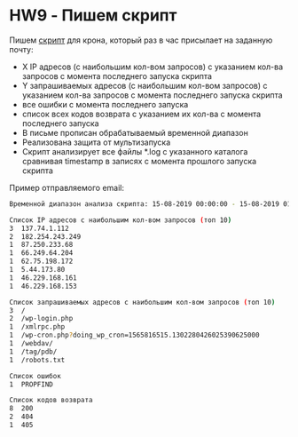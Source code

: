 # HW9 - Пишем скрипт

Пишем [скрипт](./script.sh) для крона, который раз в час присылает на заданную почту:

- X IP адресов (с наибольшим кол-вом запросов) с указанием кол-ва запросов c момента последнего запуска скрипта
- Y запрашиваемых адресов (с наибольшим кол-вом запросов) с указанием кол-ва запросов c момента последнего запуска скрипта
- все ошибки c момента последнего запуска
- список всех кодов возврата с указанием их кол-ва с момента последнего запуска
- В письме прописан обрабатываемый временной диапазон
- Реализована защита от мультизапуска
- Скрипт анализирует все файлы *.log с указанного каталога сравнивая timestamp в записях с момента прошлого запуска скрипта

Пример отправляемого email:

```bash
Временной диапазон анализа скрипта: 15-08-2019 00:00:00 - 15-08-2019 01:00:00

Список IP адресов с наибольшим кол-вом запросов (топ 10)
3  137.74.1.112
2  182.254.243.249
1  87.250.233.68
1  66.249.64.204
1  62.75.198.172
1  5.44.173.80
1  46.229.168.161
1  46.229.168.153

Список запрашиваемых адресов с наибольшим кол-вом запросов (топ 10)
3  /
2  /wp-login.php
1  /xmlrpc.php
1  /wp-cron.php?doing_wp_cron=1565816515.1302280426025390625000
1  /webdav/
1  /tag/pdb/
1  /robots.txt

Список ошибок
1  PROPFIND

Список кодов возврата
8  200
2  404
1  405
```
